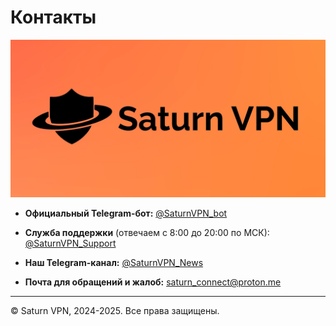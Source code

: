 # Контакты

![saturn](/public/contacts.webp)


- **Официальный Telegram-бот:** [@SaturnVPN_bot](https://t.me/SaturnVPN_bot?start=docs)

- **Служба поддержки** (отвечаем с 8:00 до 20:00 по МСК): [@SaturnVPN_Support](https://t.me/SaturnVPN_Support)

- **Наш Telegram-канал:** [@SaturnVPN_News](https://t.me/SaturnVPN_News)

- **Почта для обращений и жалоб:** saturn_connect@proton.me

---

© Saturn VPN, 2024-2025. Все права защищены.